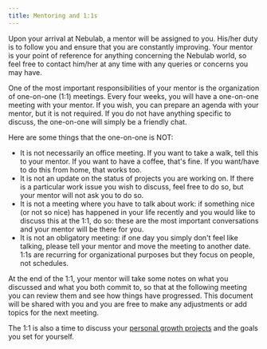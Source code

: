 ```yaml
---
title: Mentoring and 1:1s
---
```

Upon your arrival at Nebulab, a mentor will be assigned to you. His/her duty is to follow you and
ensure that you are constantly improving. Your mentor is your point of reference for anything
concerning the Nebulab world, so feel free to contact him/her at any time with any queries or
concerns you may have.

One of the most important responsibilities of your mentor is the organization of one-on-one (1:1)
meetings. Every four weeks, you will have a one-on-one meeting with your mentor. If you wish, you
can prepare an agenda with your mentor, but it is not required. If you do not have anything specific
to discuss, the one-on-one will simply be a friendly chat.

Here are some things that the one-on-one is NOT:

- It is not necessarily an office meeting.  If you want to take a walk, tell this to your mentor. 
  If you want to have a coffee, that's fine. If you want/have to do this from home, that works too.
- It is not an update on the status of projects you are working on. If there is a particular work
  issue you wish to discuss, feel free to do so, but your mentor will not ask you to do so.
- It is not a meeting where you have to talk about work: if something nice (or not so nice) has
  happened in your life recently and you would like to discuss this at the 1:1, do so: these are the
  most important conversations and your mentor will be there for you. 
- It is not an obligatory meeting: if one day you simply don't feel like talking, please tell your 
  mentor and move the meeting to another date. 1:1s are recurring for organizational purposes but
  they focus on people, not schedules.

At the end of the 1:1, your mentor will take some notes on what you discussed and what you both
commit to, so that at the following meeting you can review them and see how things have progressed.
This document will be shared with you and you are free to make any adjustments or add topics for the
next meeting.

The 1:1 is also a time to discuss your [personal growth projects](https://github.com/nebulab/playbook/blob/master/personal-growth/fridays.md)
and the goals you set for yourself.
